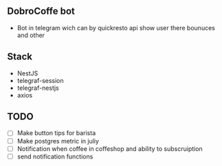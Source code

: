 ## DobroCoffe bot

-   Bot in telegram wich can by quickresto api show user there bounuces and other

## Stack

- NestJS
- telegraf-session
- telegraf-nestjs
- axios

## TODO

-   [ ] Make button tips for barista
-   [ ] Make postgres metric in juliy
-   [ ] Notification when coffee in coffeshop and ability to subscruiption
-   [ ] send notification functions
